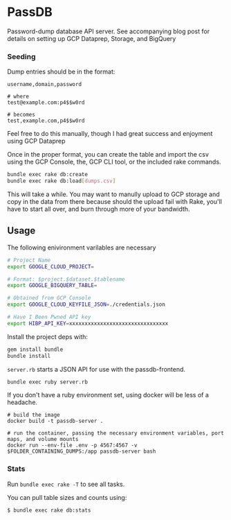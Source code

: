 # PassDB

Password-dump database API server. See accompanying blog post for details
on setting up GCP Dataprep, Storage, and BigQuery

### Seeding

Dump entries should be in the format:

```
username,domain,password

# where
test@example.com:p4$$w0rd

# becomes
test,example.com,p4$$w0rd
```

Feel free to do this manually, though I had great success and enjoyment using GCP Dataprep

Once in the proper format, you can create the table and import the csv using the GCP Console,
the, GCP CLI tool, or the included rake commands.

```bash
bundle exec rake db:create
bundle exec rake db:load[dumps.csv]
```

This will take a while. You may want to manully upload to GCP storage and copy in the
data from there because should the upload fail with Rake, you'll have to start all over,
and burn through more of your bandwidth.

## Usage

The following enivironment varilables are necessary

```bash
# Project Name
export GOOGLE_CLOUD_PROJECT=

# Format: $project.$dataset.$tablename
export GOOGLE_BIGQUERY_TABLE=

# Obtained from GCP Console
export GOOGLE_CLOUD_KEYFILE_JSON=./credentials.json

# Have I Been Pwned API key
export HIBP_API_KEY=xxxxxxxxxxxxxxxxxxxxxxxxxxxxxxxx
```

Install the project deps with:

```bash
gem install bundle
bundle install
```

`server.rb` starts a JSON API for use with the passdb-frontend. 

```bash
bundle exec ruby server.rb 
```

If you don't have a ruby environment set, using docker will be less of a headache.

```
# build the image
docker build -t passdb-server .

# run the container, passing the necessary environment variables, port maps, and volume mounts
docker run --env-file .env -p 4567:4567 -v $FOLDER_CONTAINING_DUMPS:/app passdb-server bash
```

### Stats

Run `bundle exec rake -T` to see all tasks. 

You can pull table sizes and counts using:

```bash
$ bundle exec rake db:stats
```
